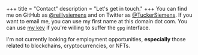 +++
title = "Contact"
description = "Let's get in touch."
+++
You can find me on GitHub as [@reillysiemens] and on Twitter as
[@TuckerSiemens]. If you want to email me, you can use my first name at this
domain dot com. You can use [my key] if you're willing to suffer the `gpg`
interface.

I'm not currently looking for employment opportunities, **especially** those
related to blockchains, cryptocurrencies, or NFTs.

[@reillysiemens]: https://github.com/reillysiemens
[@TuckerSiemens]: https://twitter.com/TuckerSiemens
[my key]: https://github.com/reillysiemens.gpg
